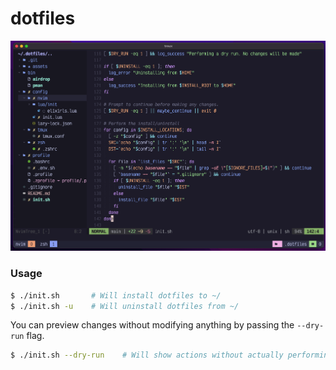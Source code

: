 # dotfiles

![screenshot](assets/screenshot.png)

### Usage

```sh
$ ./init.sh       # Will install dotfiles to ~/
$ ./init.sh -u    # Will uninstall dotfiles from ~/
```

You can preview changes without modifying anything by passing the `--dry-run` flag.
```sh
$ ./init.sh --dry-run    # Will show actions without actually performing them
```

